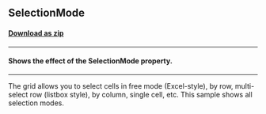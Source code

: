 ## SelectionMode
#### [Download as zip](https://grapecity.github.io/DownGit/#/home?url=https://github.com/GrapeCity/ComponentOne-WinForms-Samples/tree/master/NetFramework\FlexGrid\VB\SelectionMode)
____
#### Shows the effect of the SelectionMode property.
____
The grid allows you to select cells in free mode (Excel-style), by row, multi-select row (listbox style), by column, single cell, etc. This sample shows all selection modes. 